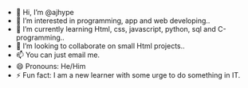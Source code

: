 - 👋 Hi, I’m @ajhype
- 👀 I’m interested in programming, app and web developing..
- 🌱 I’m currently learning Html, css, javascript, python, sql and C-programming..
- 💞️ I’m looking to collaborate on small Html projects..
- 📫 You can just email me.
- 😄 Pronouns: He/Him
- ⚡ Fun fact: I am a new learner with some urge to do something in IT.

<!---
ajhype/ajhype is a ✨ special ✨ repository because its `README.md` (this file) appears on your GitHub profile.
You can click the Preview link to take a look at your changes.
--->
